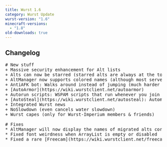 ```yaml
---
title: Wurst 1.6
category: Wurst Update
wurst-version: "1.6"
minecraft-versions:
  - "1.8"
old-downloads: true
---
```

## Changelog
<pre>
# New stuff
+ Massive security enhancement for Alt lists
+ Alts can now be starred (starred alts are always at the top of the alt list)
+ AltManager now supports colored names (although most servers don't)
+ AntiAFK bot: Walks around instead of jumping (much harder to detect)
+ [AutoArmor](https://wiki.wurstclient.net/autoarmor)
+ Autorun scripts: WSPAM scripts that run whenever you join a world or a server
+ [AutoSteal](https://wiki.wurstclient.net/autosteal): Automatically steals from chests once you open them
+ Integrated Wurst news
+ NoSlowdown (even cancels water slowdown)
+ Wurst capes (only for Wurst-Imperium members & friends)

# Fixes
* AltManager will now display the names of migrated alts correctly
* Fixed font weirdness when ArrayList is empty or disabled
* Fixed a rare [Freecam](https://wiki.wurstclient.net/freecam) crash
</pre>
